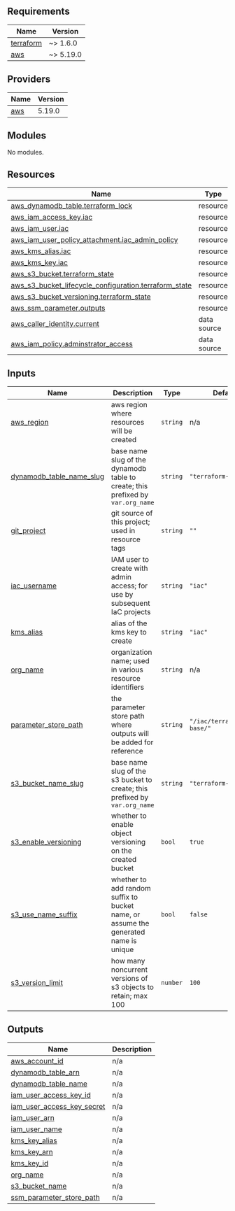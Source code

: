 <!-- BEGIN_TF_DOCS -->
## Requirements

| Name | Version |
|------|---------|
| <a name="requirement_terraform"></a> [terraform](#requirement\_terraform) | ~> 1.6.0 |
| <a name="requirement_aws"></a> [aws](#requirement\_aws) | ~> 5.19.0 |

## Providers

| Name | Version |
|------|---------|
| <a name="provider_aws"></a> [aws](#provider\_aws) | 5.19.0 |

## Modules

No modules.

## Resources

| Name | Type |
|------|------|
| [aws_dynamodb_table.terraform_lock](https://registry.terraform.io/providers/hashicorp/aws/latest/docs/resources/dynamodb_table) | resource |
| [aws_iam_access_key.iac](https://registry.terraform.io/providers/hashicorp/aws/latest/docs/resources/iam_access_key) | resource |
| [aws_iam_user.iac](https://registry.terraform.io/providers/hashicorp/aws/latest/docs/resources/iam_user) | resource |
| [aws_iam_user_policy_attachment.iac_admin_policy](https://registry.terraform.io/providers/hashicorp/aws/latest/docs/resources/iam_user_policy_attachment) | resource |
| [aws_kms_alias.iac](https://registry.terraform.io/providers/hashicorp/aws/latest/docs/resources/kms_alias) | resource |
| [aws_kms_key.iac](https://registry.terraform.io/providers/hashicorp/aws/latest/docs/resources/kms_key) | resource |
| [aws_s3_bucket.terraform_state](https://registry.terraform.io/providers/hashicorp/aws/latest/docs/resources/s3_bucket) | resource |
| [aws_s3_bucket_lifecycle_configuration.terraform_state](https://registry.terraform.io/providers/hashicorp/aws/latest/docs/resources/s3_bucket_lifecycle_configuration) | resource |
| [aws_s3_bucket_versioning.terraform_state](https://registry.terraform.io/providers/hashicorp/aws/latest/docs/resources/s3_bucket_versioning) | resource |
| [aws_ssm_parameter.outputs](https://registry.terraform.io/providers/hashicorp/aws/latest/docs/resources/ssm_parameter) | resource |
| [aws_caller_identity.current](https://registry.terraform.io/providers/hashicorp/aws/latest/docs/data-sources/caller_identity) | data source |
| [aws_iam_policy.adminstrator_access](https://registry.terraform.io/providers/hashicorp/aws/latest/docs/data-sources/iam_policy) | data source |

## Inputs

| Name | Description | Type | Default | Required |
|------|-------------|------|---------|:--------:|
| <a name="input_aws_region"></a> [aws\_region](#input\_aws\_region) | aws region where resources will be created | `string` | n/a | yes |
| <a name="input_dynamodb_table_name_slug"></a> [dynamodb\_table\_name\_slug](#input\_dynamodb\_table\_name\_slug) | base name slug of the dynamodb table to create; this prefixed by `var.org_name` | `string` | `"terraform-locks"` | no |
| <a name="input_git_project"></a> [git\_project](#input\_git\_project) | git source of this project; used in resource tags | `string` | `""` | no |
| <a name="input_iac_username"></a> [iac\_username](#input\_iac\_username) | IAM user to create with admin access; for use by subsequent IaC projects | `string` | `"iac"` | no |
| <a name="input_kms_alias"></a> [kms\_alias](#input\_kms\_alias) | alias of the kms key to create | `string` | `"iac"` | no |
| <a name="input_org_name"></a> [org\_name](#input\_org\_name) | organization name; used in various resource identifiers | `string` | n/a | yes |
| <a name="input_parameter_store_path"></a> [parameter\_store\_path](#input\_parameter\_store\_path) | the parameter store path where outputs will be added for reference | `string` | `"/iac/terraform/pre-base/"` | no |
| <a name="input_s3_bucket_name_slug"></a> [s3\_bucket\_name\_slug](#input\_s3\_bucket\_name\_slug) | base name slug of the s3 bucket to create; this prefixed by `var.org_name` | `string` | `"terraform-states"` | no |
| <a name="input_s3_enable_versioning"></a> [s3\_enable\_versioning](#input\_s3\_enable\_versioning) | whether to enable object versioning on the created bucket | `bool` | `true` | no |
| <a name="input_s3_use_name_suffix"></a> [s3\_use\_name\_suffix](#input\_s3\_use\_name\_suffix) | whether to add random suffix to bucket name, or assume the generated name is unique | `bool` | `false` | no |
| <a name="input_s3_version_limit"></a> [s3\_version\_limit](#input\_s3\_version\_limit) | how many noncurrent versions of s3 objects to retain; max 100 | `number` | `100` | no |

## Outputs

| Name | Description |
|------|-------------|
| <a name="output_aws_account_id"></a> [aws\_account\_id](#output\_aws\_account\_id) | n/a |
| <a name="output_dynamodb_table_arn"></a> [dynamodb\_table\_arn](#output\_dynamodb\_table\_arn) | n/a |
| <a name="output_dynamodb_table_name"></a> [dynamodb\_table\_name](#output\_dynamodb\_table\_name) | n/a |
| <a name="output_iam_user_access_key_id"></a> [iam\_user\_access\_key\_id](#output\_iam\_user\_access\_key\_id) | n/a |
| <a name="output_iam_user_access_key_secret"></a> [iam\_user\_access\_key\_secret](#output\_iam\_user\_access\_key\_secret) | n/a |
| <a name="output_iam_user_arn"></a> [iam\_user\_arn](#output\_iam\_user\_arn) | n/a |
| <a name="output_iam_user_name"></a> [iam\_user\_name](#output\_iam\_user\_name) | n/a |
| <a name="output_kms_key_alias"></a> [kms\_key\_alias](#output\_kms\_key\_alias) | n/a |
| <a name="output_kms_key_arn"></a> [kms\_key\_arn](#output\_kms\_key\_arn) | n/a |
| <a name="output_kms_key_id"></a> [kms\_key\_id](#output\_kms\_key\_id) | n/a |
| <a name="output_org_name"></a> [org\_name](#output\_org\_name) | n/a |
| <a name="output_s3_bucket_name"></a> [s3\_bucket\_name](#output\_s3\_bucket\_name) | n/a |
| <a name="output_ssm_parameter_store_path"></a> [ssm\_parameter\_store\_path](#output\_ssm\_parameter\_store\_path) | n/a |
<!-- END_TF_DOCS -->